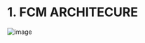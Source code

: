 # 1. FCM ARCHITECURE
![image](https://github.com/user-attachments/assets/05c07230-9fe7-4313-bd59-43da865276b2)
